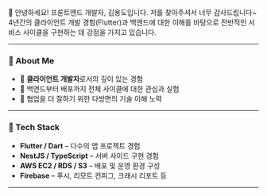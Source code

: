 👋 안녕하세요! 프론트엔드 개발자, 김용도입니다.
저를 찾아주셔서 너무 감사드립니다~
4년간의 클라이언트 개발 경험(Flutter)과 백엔드에 대한 이해를 바탕으로 전반적인 서비스 사이클을 구현하는 데 강점을 가지고 있습니다.

---

### 💼 About Me
- 🎯 **클라이언트 개발자**로서의 깊이 있는 경험
- 🧩 백엔드부터 배포까지 전체 사이클에 대한 관심과 실험
- 🤝 협업을 더 잘하기 위한 다방면의 기술 이해 노력

---

### 🔨 Tech Stack
- **Flutter / Dart** – 다수의 앱 프로젝트 경험
- **NestJS / TypeScript** – 서버 사이드 구현 경험
- **AWS EC2 / RDS / S3** – 배포 및 운영 환경 구성
- **Firebase** – 푸시, 리모트 컨피그, 크래시 리포트 등
---
